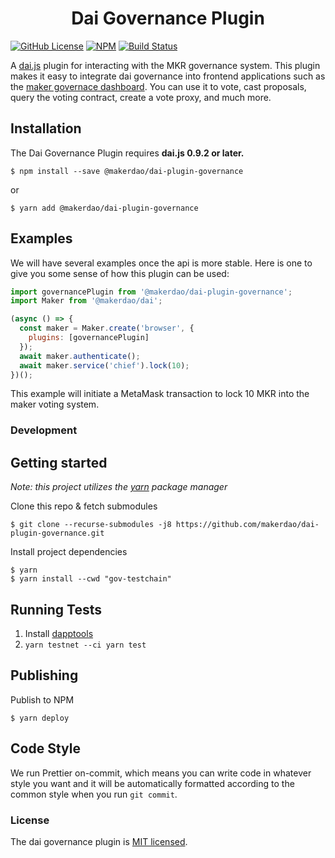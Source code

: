 <h1 align="center">
Dai Governance Plugin
</h1>

[![GitHub License][license]][license-url]
[![NPM][npm]][npm-url]
[![Build Status][build]][build-url]

A [dai.js](https://github.com/makerdao/dai.js) plugin for interacting with the MKR governance system. This plugin makes it easy to integrate dai governance into frontend applications such as the [maker governace dashboard](https://vote.makerdao.com/). You can use it to vote, cast proposals, query the voting contract, create a vote proxy, and much more.

## Installation

The Dai Governance Plugin requires **dai.js 0.9.2 or later.**

```
$ npm install --save @makerdao/dai-plugin-governance
```

or

```
$ yarn add @makerdao/dai-plugin-governance
```

## Examples

We will have several examples once the api is more stable. Here is one to give you some sense of how this plugin can be used:

```js
import governancePlugin from '@makerdao/dai-plugin-governance';
import Maker from '@makerdao/dai';

(async () => {
  const maker = Maker.create('browser', {
    plugins: [governancePlugin]
  });
  await maker.authenticate();
  await maker.service('chief').lock(10);
})();
```

This example will initiate a MetaMask transaction to lock 10 MKR into the maker voting system.

### Development

## Getting started

_Note: this project utilizes the [yarn](https://yarnpkg.com/en/) package manager_

Clone this repo & fetch submodules

```
$ git clone --recurse-submodules -j8 https://github.com/makerdao/dai-plugin-governance.git
```

Install project dependencies

```
$ yarn
$ yarn install --cwd "gov-testchain"
```

## Running Tests

1.  Install [dapptools](https://dapp.tools/)
1.  `yarn testnet --ci yarn test`

## Publishing

Publish to NPM

```
$ yarn deploy
```

## Code Style

We run Prettier on-commit, which means you can write code in whatever style you want and it will be automatically formatted according to the common style when you run `git commit`.

### License

The dai governance plugin is [MIT licensed](./LICENSE).

[npm]: https://img.shields.io/npm/v/@makerdao/dai-plugin-governance.svg?style=flat
[npm-url]: https://www.npmjs.com/package/@makerdao/dai-plugin-governance
[license]: https://img.shields.io/badge/license-MIT-blue.svg
[license-url]: https://github.com/makerdao/dai-plugin-governance/blob/master/LICENSE
[build]: https://travis-ci.com/makerdao/dai-plugin-governance.svg?token=7qKLu97qQDDMKfaxt318&branch=master
[build-url]: https://travis-ci.com/makerdao/dai-plugin-governance
